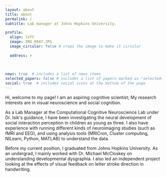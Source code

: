```yaml
---
layout: about
title: about
permalink: /
subtitle: Lab manager at Johns Hopkins University.

profile:
  align: left
  image: IMG_0047.JPG
  image_circular: false # crops the image to make it circular
 
  address: >
   
    
    
news: true  # includes a list of news items
selected_papers: false # includes a list of papers marked as "selected={true}"
social: true  # includes social icons at the bottom of the page
---
```





Hi, welcome to my page! I am an aspiring cognitive scientist; My research interests are in visual neuroscience and social cognition. 

As a Lab Manager at the Computational Cognitive Neuroscience Lab under Dr. Isik's guidance, I have been investigating the neural development of social interaction perception in children as young as three. I also have experience with running different kinds of neuroimaging studies (such as fMRI and EEG), and using analysis tools (MRICron, Cluster computing, NILearn, Python, MATLAB) to understand the data.

Before my current position, I graduated from Johns Hopkins University. As an undergrad, I mainly worked with Dr. Michael McCloskey on understanding developmental dysgraphia. I also led an independent project looking at the effects of visual feedback on letter stroke direction in handwriting. 



